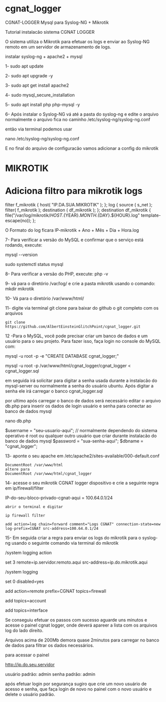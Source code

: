 # cgnat_logger
CGNAT-LOGGER Mysql para Syslog-NG + Mikrotik



Tutorial instalacão sistema CGNAT LOGGER  

O sistema utiliza o Mikrotik para efetuar os logs e enviar ao Syslog-NG remoto em um servidor de armazenamento de logs.



instalar syslog-ng + apache2 + mysql

1- sudo apt update

2- sudo apt upgrade -y

3- sudo apt get install apache2

4- sudo mysql_secure_installation

5- sudo apt install php php-mysql -y


6- Após instalar o Syslog-NG  vá até a pasta do syslog-ng e edite o arquivo 
   normalmente o arquivo fica no caminho /etc/syslog-ng/syslog-ng.conf

   então via terminal podemos usar 

   nano /etc/syslog-ng/syslog-ng.conf

   E no final do arquivo de configuracão vamos adicionar a config do mikrotik

# MIKROTIK ###########
# Adiciona filtro para mikrotik logs

filter f_mikrotik { host( "IP.DA.SUA.MIKROTIK" ); };
log { source ( s_net ); filter( f_mikrotik ); destination ( df_mikrotik ); };
destination df_mikrotik {
    file("/var/log/mikrotik/${HOST}.${YEAR}.${MONTH}.${DAY}.${HOUR}.log"
    template-escape(no));
};


O Formato do log ficara IP-mikrotik + Ano + Mês + Dia + Hora.log


7- Para verificar a versão do MySQL e confirmar que o serviço está rodando, execute:

mysql --version

sudo systemctl status mysql


8- Para verificar a versão do PHP, execute:
php -v

9- vá para o diretório /var/log/   e crie a pasta mikrotik usando o comando: 
   mkdir mikrotik

10- Vá para o diretório /var/www/html/

11- digite via terminal git clone  para baixar do github o git completo com os arquivos
    
    git clone https://github.com/AlbertEinsteinGlitchPoint/cgnat_logger.git


12 -Para o MySQL, você pode precisar criar um banco de dados e um usuário para o seu projeto. Para fazer isso, faça login no console do MySQL com:
 
mysql -u root -p -e "CREATE DATABASE cgnat_logger;"

mysql -u root -p /var/www/html/cgnat_logger/cgnat_logger < cgnat_logger.sql




em seguida irá solicitar para digitar a senha usada durante a instalacão do mysql-server ou normalmente a senha do usuário ubuntu. 
Após digitar a senha ele irá carregar o banco cgnat_logger.sql

por ultimo após carregar o banco de dados será necessário editar o arquivo db.php para inserir os dados de login usuário e senha para conectar ao banco de dados mysql

nano db.php

$username = "seu-usuario-aqui";  // normalmente dependendo do sistema operativo é root ou qualquer outro usuário que criar durante instalacão do banco de dados mysql
$password = "sua-senha-aqui";
$dbname = "cgnat_logger";





13- aponte o seu apache  em /etc/apache2/sites-available/000-default.conf  

    DocumentRoot /var/www/html  
    altere para 
    DocumentRoot /var/www/html/cgnat_logger


14- acesse o seu mikrotik CGNAT logger dispositivo e crie a seguinte regra em ip/firewall/filter

   IP-do-seu-bloco-privado-cgnat-aqui = 100.64.0.1/24 
 
    abrir o terminal e digitar

    ip firewall filter

    add action=log chain=forward comment="Logs CGNAT" connection-state=new log-prefix=CGNAT src-address=100.64.0.1/24



15- Em seguida criar a regra para enviar os logs do mikrotik para o syslog-ng usando  o seguinte comando via terminal do mikrotik

/system logging action

set 3 remote=ip.servidor.remoto.aqui src-address=ip.do.mikrotik.aqui

/system logging

set 0 disabled=yes

add action=remote prefix=CGNAT topics=firewall

add topics=account

add topics=interface





Se conseguiu efetuar os passos com sucesso aguarde uns minutos e acesse o painel cgnat logger, onde deverá apareer a lista com os arquivos log do lado direito.

Arquivos acima de 200Mb demora quase 2minutos para carregar no banco de dados para filtrar os dados necessários.

para acessar o painel 

http://ip.do.seu.servidor

usuário padrão: admin
senha padrão: admin



após efetuar login por segurança sugiro que crie um novo usuário de acesso e senha, que faça login de novo no painel com o novo usuário e delete o usuário padrão.
